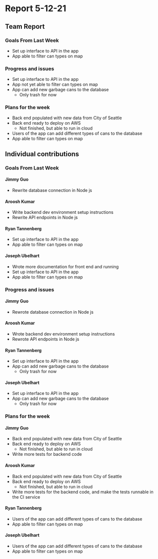 # Report 5-12-21

## Team Report

### Goals From Last Week

- Set up interface to API in the app
- App able to filter can types on map

### Progress and issues
- Set up interface to API in the app
- App not yet able to filter can types on map
- App can add new garbage cans to the database 
    - Only trash for now

### Plans for the week
- Back end populated with new data from City of Seattle
- Back end ready to deploy on AWS
    - Not finished, but able to run in cloud
- Users of the app can add different types of cans to the database
- App able to filter can types on map

## Individual contributions

### Goals From Last Week
#### Jimmy Guo
- Rewrite database connection in Node js

#### Aroosh Kumar
- Write backend dev environment setup instructions
- Rewrite API endpoints in Node js

#### Ryan Tannenberg
- Set up interface to API in the app
- App able to filter can types on map

#### Joseph Ubelhart
- Wrote more documentation for front end and running
- Set up interface to API in the app
- App able to filter can types on map

### Progress and issues

#### Jimmy Guo
- Rewrote database connection in Node js

#### Aroosh Kumar
- Wrote backend dev environment setup instructions
- Rewrote API endpoints in Node js

#### Ryan Tannenberg
- Set up interface to API in the app
- App can add new garbage cans to the database 
    - Only trash for now

#### Joseph Ubelhart
- Set up interface to API in the app
- App can add new garbage cans to the database 
    - Only trash for now

### Plans for the week

#### Jimmy Guo
- Back end populated with new data from City of Seattle
- Back end ready to deploy on AWS
    - Not finished, but able to run in cloud
- Write more tests for backend code

#### Aroosh Kumar
- Back end populated with new data from City of Seattle
- Back end ready to deploy on AWS
    - Not finished, but able to run in cloud
- Write more tests for the backend code, and make the tests runnable in the CI service

#### Ryan Tannenberg
- Users of the app can add different types of cans to the database
- App able to filter can types on map

#### Joseph Ubelhart
- Users of the app can add different types of cans to the database
- App able to filter can types on map
